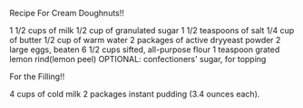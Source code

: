 Recipe For Cream Doughnuts!!

1 1/2 cups of milk
1/2 cup of granulated sugar
1 1/2 teaspoons of salt
1/4 cup of butter
1/2 cup of warm water
2 packages of active dryyeast powder
2 large eggs, beaten
6 1/2 cups sifted, all-purpose flour
1 teaspoon grated lemon rind(lemon peel)
OPTIONAL: confectioners' sugar, for topping

For the Filling!!

4 cups of cold milk
2 packages instant pudding (3.4 ounces each).